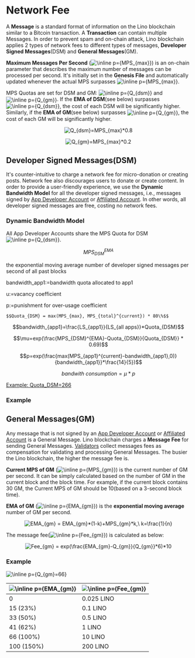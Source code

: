 # Network Fee

A **Message** is a standard format of information on the Lino blockchain similar to a Bitcoin transaction. A **Transaction** can contain multiple Messages. In order to prevent spam and on-chain attack, Lino blockchain applies 2 types of network fees to different types of messages, **Developer Signed Messages**(DSM) and **General Messages**(GM).

**Maximum Messages Per Second** (<img src="https://tex.s2cms.ru/svg/MPS_%7Bmax%7D" alt="\inline p={MPS_{max}}" />) is an on-chain parameter that describes the maximum number of messages can be processed per second. It's initially set in the **Genesis File** and automatically updated whenever the actual MPS surpasses <img src="https://tex.s2cms.ru/svg/MPS_%7Bmax%7D" alt="\inline p={MPS_{max}}" />.

MPS Quotas are set for DSM and GM: <img src="https://tex.s2cms.ru/svg/Q_%7Bdsm%7D" alt="\inline p={Q_{dsm}}" /> and <img align="center" src="https://tex.s2cms.ru/svg/Q_%7Bgm%7D" alt="\inline p={Q_{gm}}" />. If the **EMA of DSM**(see below) surpasses <img src="https://tex.s2cms.ru/svg/Q_%7Bdsm%7D" alt="\inline p={Q_{dsm}}" />, the cost of each DSM will be significantly higher. Similarly, if the **EMA of GM**(see below) surpasses <img align="center" src="https://tex.s2cms.ru/svg/Q_%7Bgm%7D" alt="\inline p={Q_{gm}}" />, the cost of each GM will be significantly higher.

<p align="center" style="text-align: center;"><img align="center" src="https://tex.s2cms.ru/svg/Q_%7Bdsm%7D%3DMPS_%7Bmax%7D*0.8" alt="Q_{dsm}=MPS_{max}*0.8" /></p>

<p align="center" style="text-align: center;"><img align="center" src="https://tex.s2cms.ru/svg/Q_%7Bgm%7D%3DMPS_%7Bmax%7D*0.2" alt="Q_{gm}=MPS_{max}*0.2" /></p>

## Developer Signed Messages(DSM)

It's counter-intuitive to charge a network fee for micro-donation or creating posts. Network fee also discourages users to donate or create content. In order to provide a user-friendly experience, we use the **Dynamic Bandwidth Model** for all the developer signed messages, i.e., messages signed by [App Developer Account](about) or [Affiliated Account](about). In other words, all developer signed messages are free, costing no network fees.

### Dynamic Bandwidth Model

All App Developer Accounts share the MPS Quota for DSM <img src="https://tex.s2cms.ru/svg/Q_%7Bdsm%7D" alt="\inline p={Q_{dsm}}" />.

$$MPS_{DSM}^{EMA}$$

the exponential moving average number of developer signed messages per second of all past blocks

bandwidth_app1:=bandwidth quota allocated to app1

u:=vacancy coefficient

p:=punishment for over-usage coefficient

`$$Quota_{DSM} = max(MPS_{max}, MPS_{total}^{current}) * 80\%$$`

$$bandwidth_{app1}=\frac{LS_{app1}}{LS_{all apps}}*Quota_{DSM}$$

$$\mu=exp(\frac{MPS_{DSM}^{EMA}-Quota_{DSM}}{Quota_{DSM}} * 0.69)$$

$$p=exp(\frac{max(MPS_{app1}^{current}-bandwidth_{app1},0)}{bandwidth_{app1}}*\frac{14}{5})$$

$$bandwith\ consumption = \mu*p$$

[Example: Quota_DSM=266](./Example-Quota_DSM-266-8da5a80c-261c-4341-a88f-730bc6b676b3.csv)

### Example

## General Messages(GM)

Any message that is not signed by an [App Developer Account](about) or [Affiliated Account](about) is a General Message. Lino blockchain charges a **Message Fee** for sending General Messages. [Validators](about) collect messages fees as compensation for validating and processing General Messages. The busier the Lino blockchain, the higher the message fee is.

**Current MPS of GM** (<img src="https://tex.s2cms.ru/svg/MPS_%7Bgm%7D" alt="\inline p={MPS_{gm}}" />) is the current number of GM per second. It can be simply calculated based on the number of GM in the current block and the block time. For example, if the current block contains 30 GM, the Current MPS of GM should be 10(based on a 3-second block time).

**EMA of GM** (<img src="https://tex.s2cms.ru/svg/EMA_%7Bgm%7D" alt="\inline p={EMA_{gm}}" />) is the **exponential moving average** number of GM per second.

<p align="center" style="text-align: center;"><img align="center" src="https://tex.s2cms.ru/svg/EMA_%7Bgm%7D%20%3D%20EMA_%7Bgm%7D*(1-k)%2BMPS_%7Bgm%7D*k%2C%5C%20k%3D%5Cfrac%7B1%7D%7Bn%7D" alt="EMA_{gm} = EMA_{gm}*(1-k)+MPS_{gm}*k,\ k=\frac{1}{n}" /></p>

The message fee(<img src="https://tex.s2cms.ru/svg/Fee_%7Bgm%7D" alt="\inline p={Fee_{gm}}" />) is calculated as below:

<p align="center" style="text-align: center;"><img align="center" src="https://tex.s2cms.ru/svg/Fee_%7Bgm%7D%20%3D%20exp(%5Cfrac%7BEMA_%7Bgm%7D-Q_%7Bgm%7D%7D%7BQ_%7Bgm%7D%7D*6)*10" alt="Fee_{gm} = exp(\frac{EMA_{gm}-Q_{gm}}{Q_{gm}}*6)*10" /></p>



### Example

<p><img align="center" src="https://tex.s2cms.ru/svg/Q_%7Bgm%7D%3D66" alt="\inline p={Q_{gm}=66}" /></p>

| <img src="https://tex.s2cms.ru/svg/EMA_%7Bgm%7D" alt="\inline p={EMA_{gm}}" /> | <img src="https://tex.s2cms.ru/svg/Fee_%7Bgm%7D" alt="\inline p={Fee_{gm}}" /> |
| --- | --- |
| 0 | 0.025 LINO |
| 15 (23%) | 0.1 LINO |
| 33 (50%) | 0.5 LINO |
| 41 (62%) | 1 LINO |
| 66 (100%) | 10 LINO |
| 100 (150%) | 200 LINO |
